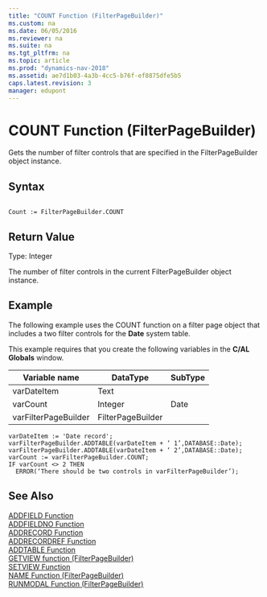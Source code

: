 ```yaml
---
title: "COUNT Function (FilterPageBuilder)"
ms.custom: na
ms.date: 06/05/2016
ms.reviewer: na
ms.suite: na
ms.tgt_pltfrm: na
ms.topic: article
ms.prod: "dynamics-nav-2018"
ms.assetid: ae7d1b03-4a3b-4cc5-b76f-ef8875dfe5b5
caps.latest.revision: 3
manager: edupont
---
```

# COUNT Function (FilterPageBuilder)
Gets the number of filter controls that are specified in the FilterPageBuilder object instance.  
  
## Syntax  
  
```  
  
Count := FilterPageBuilder.COUNT  
```  
  
## Return Value  
 Type: Integer  
  
 The number of filter controls in the current FilterPageBuilder object instance.  
  
## Example  
 The following example uses the COUNT function on a filter page object that includes a two filter controls for the **Date** system table.  
  
 This example requires that you create the following variables in the **C/AL Globals** window.  
  
|Variable name|DataType|SubType|  
|-------------------|--------------|-------------|  
|varDateItem|Text||  
|varCount|Integer|Date|  
|varFilterPageBuilder|FilterPageBuilder||  
  
```  
varDateItem := 'Date record';  
varFilterPageBuilder.ADDTABLE(varDateItem + ‘ 1’,DATABASE::Date);  
varFilterPageBuilder.ADDTABLE(varDateItem + ‘ 2’,DATABASE::Date);  
varCount := varFilterPageBuilder.COUNT;  
IF varCount <> 2 THEN   
  ERROR(‘There should be two controls in varFilterPageBuilder’);  
```  
  
## See Also  
 [ADDFIELD Function](ADDFIELD-Function.md)   
 [ADDFIELDNO Function](ADDFIELDNO-Function.md)   
 [ADDRECORD Function](ADDRECORD-Function.md)   
 [ADDRECORDREF Function](ADDRECORDREF-Function.md)   
 [ADDTABLE Function](ADDTABLE-Function.md)   
 [GETVIEW function \(FilterPageBuilder\)](GETVIEW-function--FilterPageBuilder-.md)   
 [SETVIEW Function](SETVIEW-Function.md)   
 [NAME Function \(FilterPageBuilder\)](NAME-Function--FilterPageBuilder-.md)   
 [RUNMODAL Function \(FilterPageBuilder\)](RUNMODAL-Function--FilterPageBuilder-.md)